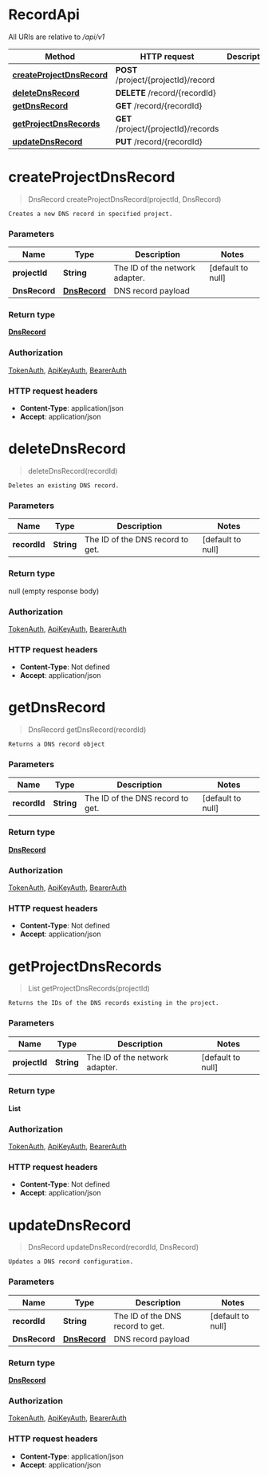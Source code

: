 # RecordApi

All URIs are relative to */api/v1*

| Method | HTTP request | Description |
|------------- | ------------- | -------------|
| [**createProjectDnsRecord**](RecordApi.md#createProjectDnsRecord) | **POST** /project/{projectId}/record |  |
| [**deleteDnsRecord**](RecordApi.md#deleteDnsRecord) | **DELETE** /record/{recordId} |  |
| [**getDnsRecord**](RecordApi.md#getDnsRecord) | **GET** /record/{recordId} |  |
| [**getProjectDnsRecords**](RecordApi.md#getProjectDnsRecords) | **GET** /project/{projectId}/records |  |
| [**updateDnsRecord**](RecordApi.md#updateDnsRecord) | **PUT** /record/{recordId} |  |


<a name="createProjectDnsRecord"></a>
# **createProjectDnsRecord**
> DnsRecord createProjectDnsRecord(projectId, DnsRecord)



    Creates a new DNS record in specified project.

### Parameters

|Name | Type | Description  | Notes |
|------------- | ------------- | ------------- | -------------|
| **projectId** | **String**| The ID of the network adapter. | [default to null] |
| **DnsRecord** | [**DnsRecord**](../Models/DnsRecord.md)| DNS record payload | |

### Return type

[**DnsRecord**](../Models/DnsRecord.md)

### Authorization

[TokenAuth](../README.md#TokenAuth), [ApiKeyAuth](../README.md#ApiKeyAuth), [BearerAuth](../README.md#BearerAuth)

### HTTP request headers

- **Content-Type**: application/json
- **Accept**: application/json

<a name="deleteDnsRecord"></a>
# **deleteDnsRecord**
> deleteDnsRecord(recordId)



    Deletes an existing DNS record.

### Parameters

|Name | Type | Description  | Notes |
|------------- | ------------- | ------------- | -------------|
| **recordId** | **String**| The ID of the DNS record to get. | [default to null] |

### Return type

null (empty response body)

### Authorization

[TokenAuth](../README.md#TokenAuth), [ApiKeyAuth](../README.md#ApiKeyAuth), [BearerAuth](../README.md#BearerAuth)

### HTTP request headers

- **Content-Type**: Not defined
- **Accept**: application/json

<a name="getDnsRecord"></a>
# **getDnsRecord**
> DnsRecord getDnsRecord(recordId)



    Returns a DNS record object

### Parameters

|Name | Type | Description  | Notes |
|------------- | ------------- | ------------- | -------------|
| **recordId** | **String**| The ID of the DNS record to get. | [default to null] |

### Return type

[**DnsRecord**](../Models/DnsRecord.md)

### Authorization

[TokenAuth](../README.md#TokenAuth), [ApiKeyAuth](../README.md#ApiKeyAuth), [BearerAuth](../README.md#BearerAuth)

### HTTP request headers

- **Content-Type**: Not defined
- **Accept**: application/json

<a name="getProjectDnsRecords"></a>
# **getProjectDnsRecords**
> List getProjectDnsRecords(projectId)



    Returns the IDs of the DNS records existing in the project.

### Parameters

|Name | Type | Description  | Notes |
|------------- | ------------- | ------------- | -------------|
| **projectId** | **String**| The ID of the network adapter. | [default to null] |

### Return type

**List**

### Authorization

[TokenAuth](../README.md#TokenAuth), [ApiKeyAuth](../README.md#ApiKeyAuth), [BearerAuth](../README.md#BearerAuth)

### HTTP request headers

- **Content-Type**: Not defined
- **Accept**: application/json

<a name="updateDnsRecord"></a>
# **updateDnsRecord**
> DnsRecord updateDnsRecord(recordId, DnsRecord)



    Updates a DNS record configuration.

### Parameters

|Name | Type | Description  | Notes |
|------------- | ------------- | ------------- | -------------|
| **recordId** | **String**| The ID of the DNS record to get. | [default to null] |
| **DnsRecord** | [**DnsRecord**](../Models/DnsRecord.md)| DNS record payload | |

### Return type

[**DnsRecord**](../Models/DnsRecord.md)

### Authorization

[TokenAuth](../README.md#TokenAuth), [ApiKeyAuth](../README.md#ApiKeyAuth), [BearerAuth](../README.md#BearerAuth)

### HTTP request headers

- **Content-Type**: application/json
- **Accept**: application/json

